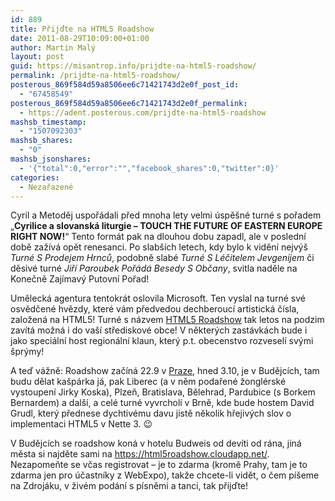 ```yaml
---
id: 889
title: Přijďte na HTML5 Roadshow
date: 2011-08-29T10:09:00+01:00
author: Martin Malý
layout: post
guid: https://misantrop.info/prijdte-na-html5-roadshow/
permalink: /prijdte-na-html5-roadshow/
posterous_869f584d59a8506ee6c71421743d2e0f_post_id:
  - "67458549"
posterous_869f584d59a8506ee6c71421743d2e0f_permalink:
  - https://adent.posterous.com/prijdte-na-html5-roadshow
mashsb_timestamp:
  - "1507092303"
mashsb_shares:
  - "0"
mashsb_jsonshares:
  - '{"total":0,"error":"","facebook_shares":0,"twitter":0}'
categories:
  - Nezařazené
---
```

Cyril a Metoděj uspořádali před mnoha lety velmi úspěšné turné s pořadem &#8222;**Cyrilice a slovanská liturgie &#8211; TOUCH THE FUTURE OF EASTERN EUROPE RIGHT NOW!**&#8220; Tento formát pak na dlouhou dobu zapadl, ale v poslední době zažívá opět renesanci. Po slabších letech, kdy bylo k vidění nejvýš _Turné S Prodejem Hrnců_, podobně slabé _Turné S Léčitelem Jevgenijem_ či děsivé turné _Jiří Paroubek Pořádá Besedy S Občany_, svitla naděle na Konečně Zajímavý Putovní Pořad!

Umělecká agentura tentokrát oslovila Microsoft. Ten vyslal na turné své osvědčené hvězdy, které vám předvedou dechberoucí artistická čísla, založená na HTML5! Turné s názvem [HTML5 Roadshow](https://html5roadshow.cloudapp.net/) tak letos na podzim zavítá možná i do vaší střediskové obce! V některých zastávkách bude i jako speciální host regionální klaun, který p.t. obecenstvo rozveselí svými šprýmy!

A teď vážně: Roadshow začíná 22.9 v [Praze](https://www.stehovani-praha.com/), hned 3.10, je v Budějcích, tam budu dělat kašpárka já, pak Liberec (a v něm podařené žonglérské vystoupení Jirky Koska), Plzeň, Bratislava, Bělehrad, Pardubice (s Borkem Bernardem) a další, a celé turné vyvrcholí v Brně, kde bude hostem David Grudl, který přednese dychtivému davu jistě několik hřejivých slov o implementaci HTML5 v Nette 3. 😉

V Budějcích se roadshow koná v hotelu Budweis od devíti od rána, jiná města si najděte sami na <https://html5roadshow.cloudapp.net/>. Nezapomeňte se včas registrovat &#8211; je to zdarma (kromě Prahy, tam je to zdarma jen pro účastníky z WebExpo), takže chcete-li vidět, o čem píšeme na Zdrojáku, v živém podání s písněmi a tanci, tak přijďte!